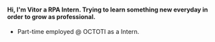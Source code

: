 
#### Hi, I'm Vitor a RPA Intern. Trying to learn something new everyday in order to grow as professional.

* Part-time employed @ OCTOTI as a Intern.

